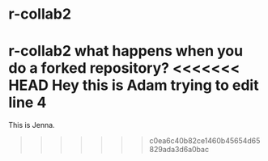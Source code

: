 # r-collab2
r-collab2
what happens when you do a forked repository?
<<<<<<< HEAD
Hey this is Adam trying to edit line 4
=======

This is Jenna.
>>>>>>> c0ea6c40b82ce1460b45654d65829ada3d6a0bac
